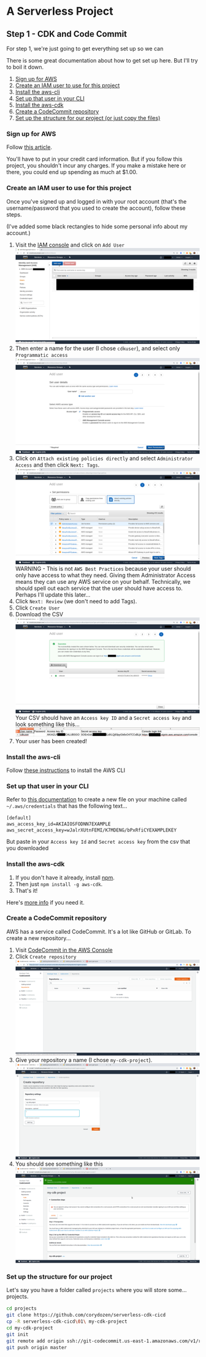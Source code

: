 # A Serverless Project

## Step 1 - CDK and Code Commit

For step 1, we're just going to get everything set up so we can

There is some great documentation about how to get set up here. But I'll try to boil it down.

1. [Sign up for AWS](#signup)
1. [Create an IAM user to use for this project](#iam)
1. [Install the aws-cli](#install-cli)
1. [Set up that user in your CLI](#setup-cli)
1. [Install the aws-cdk](#install-cdk)
1. [Create a CodeCommit repository](#codecommit)
1. [Set up the structure for our project (or just copy the files)](#structure)

### Sign up for AWS <a name="signup"></a>

Follow [this article](https://aws.amazon.com/premiumsupport/knowledge-center/create-and-activate-aws-account/).

You'll have to put in your credit card information. But if you follow this project, you shouldn't incur any charges. If you make a mistake here or there, you could end up spending as much at \$1.00.

### Create an IAM user to use for this project <a name="iam"></a>

Once you've signed up and logged in with your root account (that's the username/password that you used to create the account), follow these steps.

(I've added some black rectangles to hide some personal info about my account.)

1. Visit the [IAM console](https://console.aws.amazon.com/iam/home?#/users) and click on `Add User`
   ![IAM Users](images/01_Iam_Users.png)
2. Then enter a name for the user (I chose `cdkuser`), and select only `Programmatic access`
   ![Add User](images/02_Add_User.png)
3. Click on `Attach existing policies directly` and select `Administrator Access` and then click `Next: Tags`.
   ![Add User](images/03_Set_Permissions.png)
   WARNING - This is not `AWS Best Practices` because your user should only have access to what they need. Giving them Administrator Access means they can use any AWS service on your behalf. Technically, we should spell out each service that the user should have access to. Perhaps I'll update this later...
4. Click `Next: Review` (we don't need to add Tags).
5. Click `Create User`
6. Download the CSV
   ![Download the CSV](images/04_Download_Csv.png)
   Your CSV should have an `Access key ID` and a `Secret access key` and look something like this...
   ![Credentials.csv](images/05_Credentials.png)
7. Your user has been created!

### Install the aws-cli <a name="install-cli"></a>

Follow [these instructions](https://docs.aws.amazon.com/cli/latest/userguide/cli-chap-install.html) to install the AWS CLI

### Set up that user in your CLI <a name="setup-cli"></a>

Refer to [this documentation](https://docs.aws.amazon.com/en_pv/cli/latest/userguide/cli-configure-files.html#cli-configure-files-where) to create a new file on your machine called `~/.aws/credentials` that has the following text...

```
[default]
aws_access_key_id=AKIAIOSFODNN7EXAMPLE
aws_secret_access_key=wJalrXUtnFEMI/K7MDENG/bPxRfiCYEXAMPLEKEY
```

But paste in your `Access key Id` and `Secret access key` from the csv that you downloaded

### Install the aws-cdk <a name="install-cdk"></a>

1. If you don't have it already, install [npm](https://www.npmjs.com/get-npm).
1. Then just `npm install -g aws-cdk`.
1. That's it!

Here's [more info](https://docs.aws.amazon.com/en_pv/cdk/latest/guide/getting_started.html) if you need it.

### Create a CodeCommit repository <a name="codecommit"></a>

AWS has a service called CodeCommit. It's a lot like GitHub or GitLab.
To create a new repository...

1. Visit [CodeCommit in the AWS Console](https://us-east-1.console.aws.amazon.com/codesuite/codecommit/repositories?region=us-east-1)
2. Click `Create repository`
   ![Create repository](images/06_Create_Repo.png)
3. Give your repository a name (I chose `my-cdk-project`).
   ![Name your repository](images/07_Name_Repo.png)
4. You should see something like this
   ![Repo Confirmation](images/08_Repo_Confirmation.png)

### Set up the structure for our project <a name="structure"></a>

Let's say you have a folder called `projects` where you will store some... projects.

```sh
cd projects
git clone https://github.com/corydozen/serverless-cdk-cicd
cp -R serverless-cdk-cicd\01\ my-cdk-project
cd my-cdk-project
git init
git remote add origin ssh://git-codecommit.us-east-1.amazonaws.com/v1/repos/my-cdk-project
git push origin master
```
